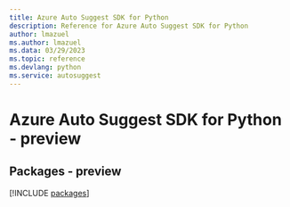 ```yaml
---
title: Azure Auto Suggest SDK for Python
description: Reference for Azure Auto Suggest SDK for Python
author: lmazuel
ms.author: lmazuel
ms.data: 03/29/2023
ms.topic: reference
ms.devlang: python
ms.service: autosuggest
---
```

# Azure Auto Suggest SDK for Python - preview
## Packages - preview
[!INCLUDE [packages](auto-suggest-index.md)]